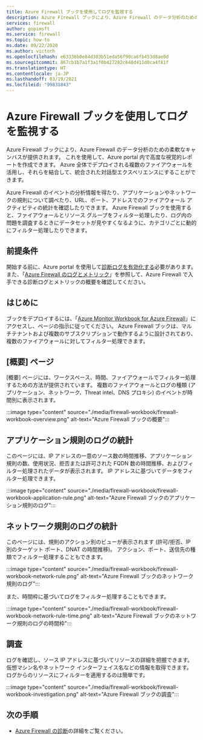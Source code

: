 ```yaml
---
title: Azure Firewall ブックを使用してログを監視する
description: Azure Firewall ブックにより、Azure Firewall のデータ分析のための柔軟なキャンバスが提供され、Azure portal 内で高度な視覚的レポートを作成できます。
services: firewall
author: gopimsft
ms.service: firewall
ms.topic: how-to
ms.date: 09/22/2020
ms.author: victorh
ms.openlocfilehash: e63336b0e84d303b51eda56f90ca6fb453d8ae0d
ms.sourcegitcommit: 867cb1b7a1f3a1f0b427282c648d411d0ca4f81f
ms.translationtype: HT
ms.contentlocale: ja-JP
ms.lasthandoff: 03/19/2021
ms.locfileid: "99831843"
---
```

# <a name="monitor-logs-using-azure-firewall-workbook"></a>Azure Firewall ブックを使用してログを監視する

Azure Firewall ブックにより、Azure Firewall のデータ分析のための柔軟なキャンバスが提供されます。 これを使用して、Azure portal 内で高度な視覚的レポートを作成できます。 Azure 全体でデプロイされる複数のファイアウォールを活用し、それらを結合して、統合された対話型エクスペリエンスにすることができます。

Azure Firewall のイベントの分析情報を得たり、アプリケーションやネットワークの規則について調べたり、URL、ポート、アドレスでのファイアウォール アクティビティの統計を確認したりできます。 Azure Firewall ブックを使用すると、ファイアウォールとリソース グループをフィルター処理したり、ログ内の問題を調査するときにデータセットが見やすくなるように、カテゴリごとに動的にフィルター処理したりできます。 

## <a name="prerequisites"></a>前提条件

開始する前に、Azure portal を使用して[診断ログを有効化する](firewall-diagnostics.md#enable-diagnostic-logging-through-the-azure-portal)必要があります。 また、「[Azure Firewall のログとメトリック](logs-and-metrics.md)」を参照して、Azure Firewall で入手できる診断ログとメトリックの概要を確認してください。

## <a name="get-started"></a>はじめに

ブックをデプロイするには、「[Azure Monitor Workbook for Azure Firewall](https://github.com/Azure/Azure-Network-Security/tree/master/Azure%20Firewall/Workbook%20-%20Azure%20Firewall%20Monitor%20Workbook)」にアクセスし、ページの指示に従ってください。 Azure Firewall ブックは、マルチテナントおよび複数のサブスクリプションで動作するように設計されており、複数のファイアウォールに対してフィルター処理できます。

## <a name="overview-page"></a>[概要] ページ

[概要] ページには、ワークスペース、時間、ファイアウォールでフィルター処理するための方法が提供されています。 複数のファイアウォールとログの種類 (アプリケーション、ネットワーク、Threat intel、DNS プロキシ) のイベントが時間別に表示されます。

:::image type="content" source="./media/firewall-workbook/firewall-workbook-overview.png" alt-text="Azure Firewall ブックの概要":::

## <a name="application-rule-log-statistics"></a>アプリケーション規則のログの統計

このページには、IP アドレスの一意のソース数の時間推移、アプリケーション規則の数、使用状況、拒否または許可された FQDN 数の時間推移、およびフィルター処理されたデータが表示されます。 IP アドレスに基づいてデータをフィルター処理できます。

:::image type="content" source="./media/firewall-workbook/firewall-workbook-application-rule.png" alt-text="Azure Firewall ブックのアプリケーション規則のログ":::

## <a name="network-rule-log-statistics"></a>ネットワーク規則のログの統計

このページには、規則のアクション別のビューが表示されます (許可/拒否、IP 別のターゲット ポート、DNAT の時間推移)。 アクション、ポート、送信先の種類でフィルター処理することもできます。

:::image type="content" source="./media/firewall-workbook/firewall-workbook-network-rule.png" alt-text="Azure Firewall ブックのネットワーク規則のログ":::

また、時間枠に基づいてログをフィルター処理することもできます。

:::image type="content" source="./media/firewall-workbook/firewall-workbook-network-rule-time.png" alt-text="Azure Firewall ブックのネットワーク規則のログの時間枠":::

## <a name="investigations"></a>調査

ログを確認し、ソース IP アドレスに基づいてリソースの詳細を把握できます。 仮想マシン名やネットワーク インターフェイス名などの情報を取得できます。 ログからのリソースにフィルターを適用するのは簡単です。

:::image type="content" source="./media/firewall-workbook/firewall-workbook-investigation.png" alt-text="Azure Firewall ブックの調査":::

## <a name="next-steps"></a>次の手順

- [Azure Firewall の診断](firewall-diagnostics.md)の詳細をご覧ください。
